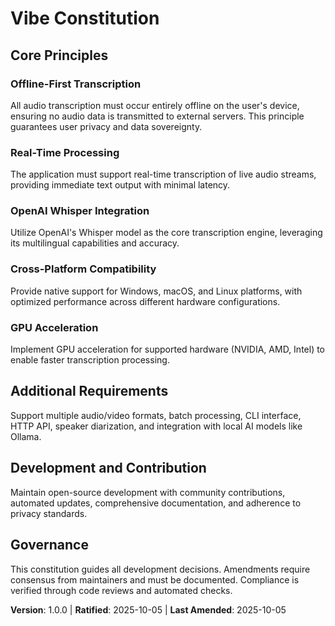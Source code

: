 <!--
Sync Impact Report (2025-10-05):
- Version change: none → 1.0.0
- List of modified principles: All principles added (Offline-First Transcription, Real-Time Processing, OpenAI Whisper Integration, Cross-Platform Compatibility, GPU Acceleration)
- Added sections: Additional Requirements, Development and Contribution
- Removed sections: none
- Templates requiring updates: plan-template.md (updated Constitution Check), spec-template.md (added constitution alignment check), tasks-template.md (added constitution alignment check), agent-file-template.md (added constitution reference), README.md (added constitution section)
- Follow-up TODOs: none
-->

# Vibe Constitution

## Core Principles

### Offline-First Transcription

All audio transcription must occur entirely offline on the user's device, ensuring no audio data is transmitted to external servers. This principle guarantees user privacy and data sovereignty.

### Real-Time Processing

The application must support real-time transcription of live audio streams, providing immediate text output with minimal latency.

### OpenAI Whisper Integration

Utilize OpenAI's Whisper model as the core transcription engine, leveraging its multilingual capabilities and accuracy.

### Cross-Platform Compatibility

Provide native support for Windows, macOS, and Linux platforms, with optimized performance across different hardware configurations.

### GPU Acceleration

Implement GPU acceleration for supported hardware (NVIDIA, AMD, Intel) to enable faster transcription processing.

## Additional Requirements

Support multiple audio/video formats, batch processing, CLI interface, HTTP API, speaker diarization, and integration with local AI models like Ollama.

## Development and Contribution

Maintain open-source development with community contributions, automated updates, comprehensive documentation, and adherence to privacy standards.

## Governance

This constitution guides all development decisions. Amendments require consensus from maintainers and must be documented. Compliance is verified through code reviews and automated checks.

**Version**: 1.0.0 | **Ratified**: 2025-10-05 | **Last Amended**: 2025-10-05
